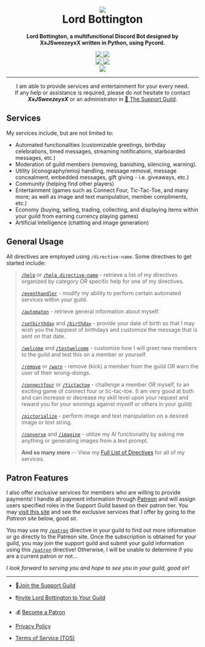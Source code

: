 <h1 align="center">
  <br>
  <img src="https://github.com/xxjsweezeyxx/Lord-Bottington/assets/133728652/f934f0f7-2bdc-416a-b759-1b6eb2eeca5a"></a>
  <br>
  Lord Bottington
  <br>
</h1>

<p align="center">
  <strong>
    Lord Bottington, a multifunctional Discord Bot designed by XxJSweezeyxX written in Python, using Pycord.
  </strong>
</p>

<p align="center">
  <a href="https://discord.gg/4P6ApdPAF7">
    <img src="https://img.shields.io/discord/1088118252200276071.svg?style=flat-square&logo=discord&colorB=7289da&label=Join%20Support%20Server">
  </a>
  <a href="https://discord.com/api/oauth2/authorize?client_id=1092515783025889383&permissions=3557027030&scope=bot%20applications.commands">
    <img src="https://img.shields.io/badge/Invite-Lord%20Bottington-7289da?style=flat-square&logo=discord">
  </a>
  <br>
   <a href="https://www.python.org/downloads/">
    <img src="https://img.shields.io/badge/Python-3.10-blue.svg?style=flat-square&logo=python"> <!-- Update this if the version of Python changes (currently using Python 3.10.8)-->
  </a>
  <a href="https://pycord.dev/">
    <img src="https://img.shields.io/badge/Pycord-Documentation-blue?style=flat-square&logo=python">
  </a>
  <br>
  <a href="https://www.patreon.com/LordBottington">
    <img src="https://img.shields.io/badge/Support-Lord%20Bottington-red?style=flat-square&logo=patreon">
  </a>
</p>

___

<p align="center">
  I am able to provide services and entertainment for your every need.
  <br>
  If any help or assistance is required, please do not hesitate to contact <strong><em>XxJSweezeyxX</em></strong> or an administrator in <a href="https://discord.gg/4P6ApdPAF7">🎩 The Support Guild</a>.
</p>

## Services

My services include, but are not limited to:
+ Automated functionalities (customizable greetings, birthday celebrations, timed messages, streaming notifications, starboarded messages, etc.)
+ Moderation of guild members (removing, banishing, silencing, warning).
+ Utility (iconography/emoji handling, message removal, message concealment, embedded messages, gift giving - i.e. giveaways, etc.)
+ Community (helping find other players)
+ Entertainment (games such as Connect Four, Tic-Tac-Toe, and many more; as well as image and text manipulation, member compliments, etc.)
+ Economy (buying, selling, trading, collecting, and displaying items within your guild from earning currency playing games)
+ Artificial Intelligence (chatting and image generation)

## General Usage
All directives are employed using `/directive-name`.
Some directives to get started include:
> [`/help`](https://github.com/xxjsweezeyxx/Lord-Bottington/blob/main/Full%20Directive%20List.md#help) or [`/help directive-name`](https://github.com/xxjsweezeyxx/Lord-Bottington/blob/main/Full%20Directive%20List.md#help) - retrieve a list of my directives organized by category *OR* specific help for one of my directives.
> 
> [`/eventhandler`](https://github.com/xxjsweezeyxx/Lord-Bottington/blob/main/Full%20Directive%20List.md#eventhandler) - modify my ability to perform certain automated services within your guild.
> 
> [`/automaton`](https://github.com/xxjsweezeyxx/Lord-Bottington/blob/main/Full%20Directive%20List.md#automaton) - retrieve general information about myself.
> 
> [`/setbirthday`](https://github.com/xxjsweezeyxx/Lord-Bottington/blob/main/Full%20Directive%20List.md#setbirthday) and [`/birthday`](https://github.com/xxjsweezeyxx/Lord-Bottington/blob/main/Full%20Directive%20List.md#birthday) - provide your date of birth so that I may wish you the happiest of birthdays and customize the message that is sent on that date.
> 
> [`/welcome`](https://github.com/xxjsweezeyxx/Lord-Bottington/blob/main/Full%20Directive%20List.md#welcome) and [`/testwelcome`](https://github.com/xxjsweezeyxx/Lord-Bottington/blob/main/Full%20Directive%20List.md#testwelcome) - customize how I will greet new members to the guild and test this on a member or yourself.
> 
> [`/remove`](https://github.com/xxjsweezeyxx/Lord-Bottington/blob/main/Full%20Directive%20List.md#remove) or [`/warn`](https://github.com/xxjsweezeyxx/Lord-Bottington/blob/main/Full%20Directive%20List.md#warn) - remove (kick) a member from the guild *OR* warn the user of their wrong-doings.
> 
> [`/connectfour`](https://github.com/xxjsweezeyxx/Lord-Bottington/blob/main/Full%20Directive%20List.md#connectfour) or [`/tictactoe`](https://github.com/xxjsweezeyxx/Lord-Bottington/blob/main/Full%20Directive%20List.md#tictactoe) - challenge a member *OR* myself, to an exciting game of connect four or tic-tac-toe. (I am very good at both and can increase or decrease my skill level upon your request and reward you for your winnings against myself or others in your guild)
> 
> [`/pictorialize`](https://github.com/xxjsweezeyxx/Lord-Bottington/blob/main/Full%20Directive%20List.md#pictorialize) - perform image and text manipulation on a desired image or text string.
>
> [`/converse`](https://github.com/xxjsweezeyxx/Lord-Bottington/blob/main/Full%20Directive%20List.md#converse) and [`/imagine`](https://github.com/xxjsweezeyxx/Lord-Bottington/blob/main/Full%20Directive%20List.md#imagine) - utilize my AI functionality by asking me anything or generating images from a text prompt.
> 
> **And so many more** -- View my [Full List of Directives](https://github.com/xxjsweezeyxx/Lord-Bottington/blob/main/Full%20Directive%20List.md) for all of my services.

## Patron Features

I also offer *exclusive* services for members who are willing to provide payments! I handle all payment information through [Patreon](https://www.patreon.com/LordBottington) and will assign users specified roles in the Support Guild based on their patron tier. You may [visit this site](https://www.patreon.com/LordBottington) and see the exclusive services that I offer by going to the *Patreon site* below, good sir.

You may use my [`/patron`](https://github.com/xxjsweezeyxx/Lord-Bottington/blob/main/Full%20Directive%20List.md#patron) directive in your guild to find out more information or go directly to the Patreon site. Once the subscription is obtained for your guild, you may join the support guild and submit your guild information using this [`/patron`](https://github.com/xxjsweezeyxx/Lord-Bottington/blob/main/Full%20Directive%20List.md#patron) directive! Otherwise, I will be unable to determine if you are a current patron or not...

*I look forward to serving you and hope to see you in your guild, good sir!*
___
+ 🎩[Join the Support Guild](https://discord.gg/4P6ApdPAF7)
  
+ ❗[Invite Lord Bottington to Your Guild](https://discord.com/api/oauth2/authorize?client_id=1092515783025889383&permissions=3557027030&scope=bot%20applications.commands)

+ 💰 [Become a Patron](https://www.patreon.com/LordBottington)
  
+ [Privacy Policy](https://github.com/xxjsweezeyxx/Lord-Bottington/blob/main/Privacy%20Policy.md)

+ [Terms of Service (TOS)](https://github.com/xxjsweezeyxx/Lord-Bottington/blob/main/Terms%20of%20Service%20(ToS).md)
